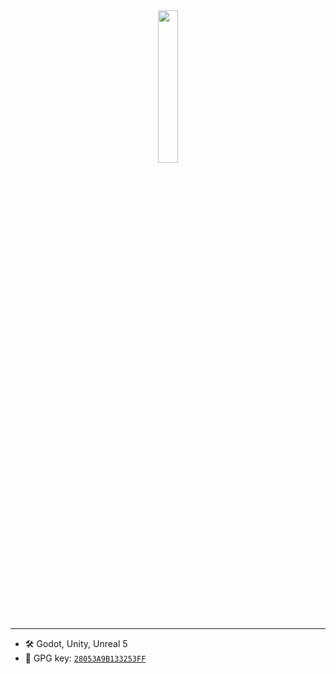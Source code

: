 <div align="center">
<picture>
    <source media="(prefers-color-scheme: dark)" srcset="https://github.com/ArthurSegato/ArthurSegato/assets/19919287/5af208a5-268d-47e6-bc78-4118c683f7a3">
    <img width="25%" src="https://github.com/ArthurSegato/ArthurSegato/assets/19919287/b969cee0-a2ba-4ea6-950b-f290c1fb4b90">
</picture>
</div>

---

- 🛠️ Godot, Unity, Unreal 5
- 🔑 GPG key: [`28053A9B133253FF`](https://github.com/seh-GAH-toh.gpg)
